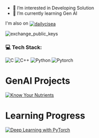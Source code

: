 - 👀 I’m interested in Developing Solution
- 🌱 I’m currently learning Gen AI

I'm also on 
<a href="https://medium.com/@dailycisea" target="blank"><img align="center" src="https://img.shields.io/badge/Medium-black?style=flat&logo=medium&labelColor=black" alt="dailycisea" /></a>

![exchange_public_keys](https://github.com/user-attachments/assets/597078e8-84ac-49dd-aa2a-5d96ad06041d)

### 💻 Tech Stack:

![C](https://img.shields.io/badge/c-%2300599C.svg?style=for-the-badge&logo=c&logoColor=white) 
![C++](https://img.shields.io/badge/c++-%2300599C.svg?style=for-the-badge&logo=c%2B%2B&logoColor=white) 
![Python](https://img.shields.io/badge/python-3670A0?style=for-the-badge&logo=python&logoColor=ffdd54)
![Pytorch](https://img.shields.io/badge/PyTorch-EE4C2C?style=for-the-badge&logo=pytorch&logoColor=white)

# GenAI Projects

[![Know Your Nutrients](https://github-readme-stats.vercel.app/api/pin/?username=dailycisea&repo=knowYourNutrients)](https://github.com/dailycisea/knowYourNutrients)

# Learning Progress

[![Deep Learning with PyTorch](https://github-readme-stats.vercel.app/api/pin/?username=dailycisea&repo=deep-learning-pytorch)](https://github.com/dailycisea/deep-learning-pytorch)



<!---
dailycisea/dailycisea is a ✨ special ✨ repository because its `README.md` (this file) appears on your GitHub profile.
You can click the Preview link to take a look at your changes.

- 💞️ I’m looking to collaborate on ...
- 📫 How to reach me ...
- 😄 Pronouns: ...
- ⚡ Fun fact: ...
--->
